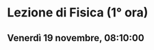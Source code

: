 # Lezione di Fisica (1° ora)
## Venerdì 19 novembre, 08:10:00


<!--stackedit_data:
eyJoaXN0b3J5IjpbMTM1MzIzMzY0XX0=
-->
